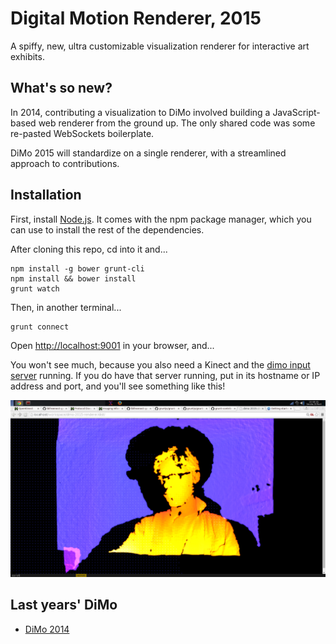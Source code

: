 Digital Motion Renderer, 2015
=============================

A spiffy, new, ultra customizable visualization renderer for interactive art
exhibits.

What's so new?
--------------

In 2014, contributing a visualization to DiMo involved building a
JavaScript-based web renderer from the ground up.  The only shared code was
some re-pasted WebSockets boilerplate.

DiMo 2015 will standardize on a single renderer, with a streamlined approach to
contributions.

Installation
------------

First, install [Node.js][node].  It comes with the npm package manager, which
you can use to install the rest of the dependencies.

After cloning this repo, cd into it and...

    npm install -g bower grunt-cli
    npm install && bower install
    grunt watch

Then, in another terminal...

    grunt connect

Open [http://localhost:9001](http://localhost:9001) in your browser, and...

You won't see much, because you also need a Kinect and the [dimo input
server][dimoserver] running.  If you do have that server running, put in its
hostname or IP address and port, and you'll see something like this!

![DiMo 2014 Silhouettes photo](src/images/readme_img.png)

Last years' DiMo
----------------

 - [DiMo 2014][dimo2014]

[dimo2014]: http://palebluepixel.org/projects/dimo/
[dimoserver]: https://github.com/geekspark-rh/dimo-2015-server
[node]: https://nodejs.org/
